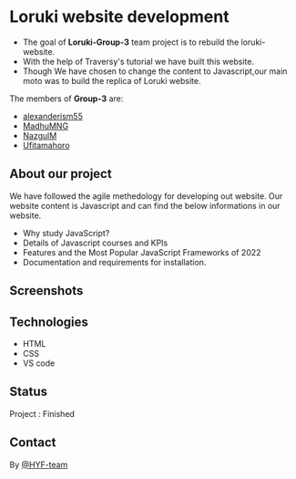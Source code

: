 # Loruki website development

- The goal of **Loruki-Group-3** team project is to rebuild the loruki-website.
- With the help of Traversy's tutorial we have built this website.
- Though We have chosen to change the content to Javascript,our main moto was to
  build the replica of Loruki website.

The members of **Group-3** are:

- [alexanderism55](https://github.com/alexanderism55)
- [MadhuMNG](https://github.com/MadhuMNG)
- [NazgulM](https://github.com/NazgulM)
- [Ufitamahoro](https://github.com/Ufitamahoro)

## About our project

We have followed the agile methedology for developing out website. Our website
content is Javascript and can find the below informations in our website.

- Why study JavaScript?
- Details of Javascript courses and KPIs
- Features and the Most Popular JavaScript Frameworks of 2022
- Documentation and requirements for installation.

## Screenshots

## Technologies

- HTML
- CSS
- VS code

## Status

Project : Finished

## Contact

By [@HYF-team](https://github.com/lab-brussels-1/)
